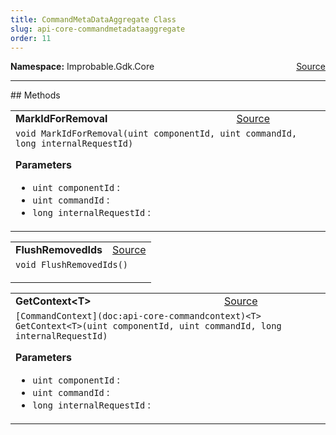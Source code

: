 ```yaml
---
title: CommandMetaDataAggregate Class
slug: api-core-commandmetadataaggregate
order: 11
---
```


<p><b>Namespace:</b> Improbable.Gdk.Core<span style="float: right"><a href="https://www.github.com/spatialos/gdk-for-unity/blob/0.3.3/workers/unity/Packages/io.improbable.gdk.core/Worker/CommandMetaDataAggregate.cs/#L6">Source</a></span></p>













</p>
<hr style="width:100%; border-top-color:#d8d8d8" />
## Methods


</p>


<table class="io-api-doc">    <tr>        <td class="io-api-doc-name"><a id="markidforremoval-uint-uint-long"></a><b>MarkIdForRemoval</b></td>        <td class="io-api-doc-source"><a href="https://www.github.com/spatialos/gdk-for-unity/blob/0.3.3/workers/unity/Packages/io.improbable.gdk.core/Worker/CommandMetaDataAggregate.cs/#L10">Source</a></td>    </tr>    <tr>        <td class="io-api-doc-content" colspan="2"><code>void MarkIdForRemoval(uint componentId, uint commandId, long internalRequestId)</code></p></p><b>Parameters</b><ul><li><code>uint componentId</code> : </li><li><code>uint commandId</code> : </li><li><code>long internalRequestId</code> : </li></ul></td>    </tr></table>
<table class="io-api-doc">    <tr>        <td class="io-api-doc-name"><a id="flushremovedids"></a><b>FlushRemovedIds</b></td>        <td class="io-api-doc-source"><a href="https://www.github.com/spatialos/gdk-for-unity/blob/0.3.3/workers/unity/Packages/io.improbable.gdk.core/Worker/CommandMetaDataAggregate.cs/#L21">Source</a></td>    </tr>    <tr>        <td class="io-api-doc-content" colspan="2"><code>void FlushRemovedIds()</code></p></td>    </tr></table>
<table class="io-api-doc">    <tr>        <td class="io-api-doc-name"><a id="getcontext-t-uint-uint-long"></a><b>GetContext&lt;T&gt;</b></td>        <td class="io-api-doc-source"><a href="https://www.github.com/spatialos/gdk-for-unity/blob/0.3.3/workers/unity/Packages/io.improbable.gdk.core/Worker/CommandMetaDataAggregate.cs/#L29">Source</a></td>    </tr>    <tr>        <td class="io-api-doc-content" colspan="2"><code>[CommandContext](doc:api-core-commandcontext)&lt;T&gt; GetContext&lt;T&gt;(uint componentId, uint commandId, long internalRequestId)</code></p></p><b>Parameters</b><ul><li><code>uint componentId</code> : </li><li><code>uint commandId</code> : </li><li><code>long internalRequestId</code> : </li></ul></td>    </tr></table>



